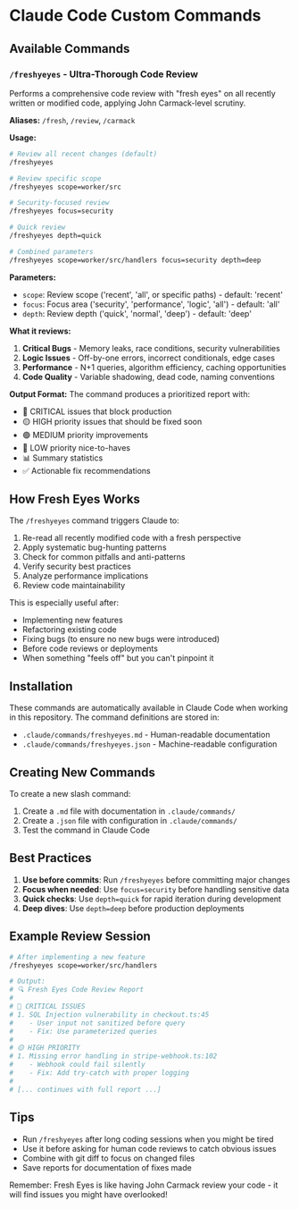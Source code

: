# Claude Code Custom Commands

## Available Commands

### `/freshyeyes` - Ultra-Thorough Code Review

Performs a comprehensive code review with "fresh eyes" on all recently written or modified code, applying John Carmack-level scrutiny.

**Aliases:** `/fresh`, `/review`, `/carmack`

**Usage:**

```bash
# Review all recent changes (default)
/freshyeyes

# Review specific scope
/freshyeyes scope=worker/src

# Security-focused review
/freshyeyes focus=security

# Quick review
/freshyeyes depth=quick

# Combined parameters
/freshyeyes scope=worker/src/handlers focus=security depth=deep
```

**Parameters:**

- `scope`: Review scope ('recent', 'all', or specific paths) - default: 'recent'
- `focus`: Focus area ('security', 'performance', 'logic', 'all') - default: 'all'
- `depth`: Review depth ('quick', 'normal', 'deep') - default: 'deep'

**What it reviews:**

1. **Critical Bugs** - Memory leaks, race conditions, security vulnerabilities
2. **Logic Issues** - Off-by-one errors, incorrect conditionals, edge cases
3. **Performance** - N+1 queries, algorithm efficiency, caching opportunities
4. **Code Quality** - Variable shadowing, dead code, naming conventions

**Output Format:**
The command produces a prioritized report with:

- 🔴 CRITICAL issues that block production
- 🟡 HIGH priority issues that should be fixed soon
- 🟢 MEDIUM priority improvements
- 🔵 LOW priority nice-to-haves
- 📊 Summary statistics
- ✅ Actionable fix recommendations

## How Fresh Eyes Works

The `/freshyeyes` command triggers Claude to:

1. Re-read all recently modified code with a fresh perspective
2. Apply systematic bug-hunting patterns
3. Check for common pitfalls and anti-patterns
4. Verify security best practices
5. Analyze performance implications
6. Review code maintainability

This is especially useful after:

- Implementing new features
- Refactoring existing code
- Fixing bugs (to ensure no new bugs were introduced)
- Before code reviews or deployments
- When something "feels off" but you can't pinpoint it

## Installation

These commands are automatically available in Claude Code when working in this repository. The command definitions are stored in:

- `.claude/commands/freshyeyes.md` - Human-readable documentation
- `.claude/commands/freshyeyes.json` - Machine-readable configuration

## Creating New Commands

To create a new slash command:

1. Create a `.md` file with documentation in `.claude/commands/`
2. Create a `.json` file with configuration in `.claude/commands/`
3. Test the command in Claude Code

## Best Practices

1. **Use before commits**: Run `/freshyeyes` before committing major changes
2. **Focus when needed**: Use `focus=security` before handling sensitive data
3. **Quick checks**: Use `depth=quick` for rapid iteration during development
4. **Deep dives**: Use `depth=deep` before production deployments

## Example Review Session

```bash
# After implementing a new feature
/freshyeyes scope=worker/src/handlers

# Output:
# 🔍 Fresh Eyes Code Review Report
#
# 🔴 CRITICAL ISSUES
# 1. SQL Injection vulnerability in checkout.ts:45
#    - User input not sanitized before query
#    - Fix: Use parameterized queries
#
# 🟡 HIGH PRIORITY
# 1. Missing error handling in stripe-webhook.ts:102
#    - Webhook could fail silently
#    - Fix: Add try-catch with proper logging
#
# [... continues with full report ...]
```

## Tips

- Run `/freshyeyes` after long coding sessions when you might be tired
- Use it before asking for human code reviews to catch obvious issues
- Combine with git diff to focus on changed files
- Save reports for documentation of fixes made

Remember: Fresh Eyes is like having John Carmack review your code - it will find issues you might have overlooked!
